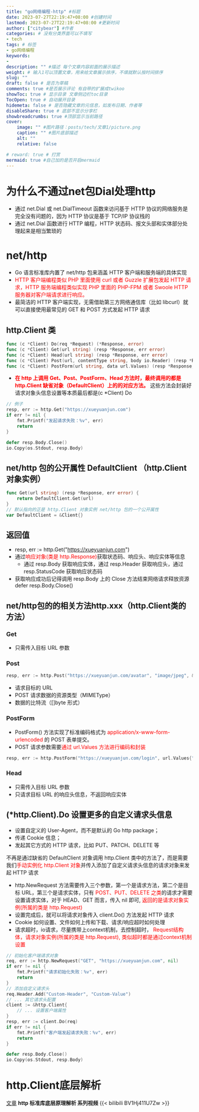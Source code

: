 ```yaml
---
title: "go网络编程-http" #标题
date: 2023-07-27T22:19:47+08:00 #创建时间
lastmod: 2023-07-27T22:19:47+08:00 #更新时间
author: ["citybear"] #作者
categories: # 没有分类界面可以不填写
- tech
tags: # 标签
- go网络编程
keywords: 
- 
description: "" #描述 每个文章内容前面的展示描述
weight: # 输入1可以顶置文章，用来给文章展示排序，不填就默认按时间排序
slug: ""
draft: false # 是否为草稿
comments: true #是否展示评论 有自带的扩展成twikoo
showToc: true # 显示目录 文章侧边栏toc目录
TocOpen: true # 自动展开目录
hidemeta: false # 是否隐藏文章的元信息，如发布日期、作者等
disableShare: true # 底部不显示分享栏
showbreadcrumbs: true #顶部显示当前路径
cover:
    image: "" #图片路径：posts/tech/文章1/picture.png
    caption: "" #图片底部描述
    alt: ""
    relative: false

# reward: true # 打赏
mermaid: true #自己加的是否开启mermaid
---
```


# 为什么不通过net包Dial处理http
- 通过 net.Dial 或 net.DialTimeout 函数来访问基于 HTTP 协议的网络服务是完全没有问题的，因为 HTTP 协议是基于 TCP/IP 协议栈的
- 通过 net.Dial 函数进行 HTTP 编程，HTTP 状态码、报文头部和实体部分处理起来是相当繁琐的

# net/http
- Go 语言标准库内置了 net/http 包来涵盖 HTTP 客户端和服务端的具体实现
- <font color="red">HTTP 客户端编程类似 PHP 里面使用 curl 或者 Guzzle 扩展包发起 HTTP 请求，HTTP 服务端编程类似实现 PHP 里面的 PHP-FPM 或者 Swoole HTTP 服务器对客户端请求进行响应。</font>
- 最简洁的 HTTP 客户端实现，无需借助第三方网络通信库（比如 libcurl）就可以直接使用最常见的 GET 和 POST 方式发起 HTTP 请求

## http.Client 类
``` go 
func (c *Client) Do(req *Request) (*Response, error)
func (c *Client) Get(url string) (resp *Response, err error)
func (c *Client) Head(url string) (resp *Response, err error)
func (c *Client) Post(url, contentType string, body io.Reader) (resp *Response, err error)
func (c *Client) PostForm(url string, data url.Values) (resp *Response, err error)

``` 

- **<font color="red">在 http 上调用 Get、Post、PostForm、Head 方法时，最终调用的都是 http.Client 缺省对象（DefaultClient）上的的对应方法。</font>** 这些方法会封装好请求对象头信息设置等本质最后都是(c *Client) Do

``` go
// 例子
resp, err := http.Get("https://xueyuanjun.com") 
if err != nil {
    fmt.Printf("发起请求失败：%v", err)
    return 
}

defer resp.Body.Close() 
io.Copy(os.Stdout, resp.Body)
```
## net/http 包的公开属性 DefaultClient （http.Client 对象实例）

``` go 
func Get(url string) (resp *Response, err error) {
    return DefaultClient.Get(url)
}
// 默认指向的正是 http.Client 对象实例 net/http 包的一个公开属性
var DefaultClient = &Client{}  
```

## 返回值
- resp, err := http.Get("https://xueyuanjun.com") 
- 通过<font color="red">响应对象(类是 http.Response)</font>获取状态码、响应头、响应实体等信息
  - 通过 resp.Body 获取响应实体，通过 resp.Header 获取响应头，通过 resp.StatusCode 获取响应状态码
- 获取响应成功后记得调用 resp.Body 上的 Close 方法结束网络请求释放资源 defer resp.Body.Close() 
  
## net/http包的的相关方法http.xxx（http.Client类的方法）
### Get
- 只需传入目标 URL 参数
### Post
``` go 
resp, err := http.Post("https://xueyuanjun.com/avatar", "image/jpeg", &imageDataBuf) 
```
- 请求目标的 URL
- POST 请求数据的资源类型（MIMEType）
- 数据的比特流（[]byte 形式）
### PostForm
- PostForm() 方法实现了标准编码格式为 <font color="red">application/x-www-form-urlencoded</font> 的 POST 表单提交。
- POST 请求参数需要<font color="red">通过 url.Values 方法进行编码和封装</font>
``` go 
resp, err := http.PostForm("https://xueyuanjun.com/login", url.Values{"name":{"citybear"}, "password": {"test-passwd"}}) 
```

### Head
- 只需传入目标 URL 参数
- 只请求目标 URL 的响应头信息，不返回响应实体

## (*http.Client).Do 设置更多的自定义请求头信息
- 设置自定义的 User-Agent，而不是默认的 Go http package；
- 传递 Cookie 信息；
- 发起其它方式的 HTTP 请求，比如 PUT、PATCH、DELETE 等

不再是通过缺省的 DefaultClient 对象调用 http.Client 类中的方法了，而是需要我们<font color="red">手动实例化 http.Client 对象</font>并传入添加了自定义请求头信息的请求对象来发起 HTTP 请求

- http.NewRequest 方法需要传入三个参数，第一个是请求方法，第二个是目标 URL，第三个是请求实体，只有 <font color="red">POST、PUT、DELETE 之类</font>的请求才需要设置请求实体，对于 HEAD、GET 而言，传入 nil 即可, <font color="red">返回的是请求对象实例(所属的类是 http.Request)</font>
- 设置完成后，就可以将请求对象传入 client.Do() 方法发起 HTTP 请求
-  Cookie 如何设置、文件如何上传和下载、请求/响应超时如何处理
-  请求超时，io请求，尽量携带上context机制，去控制超时， <font color="red">Request结构体，请求对象实例(所属的类是 http.Request), 类似超时都是通过context机制设置</font>

``` go 
// 初始化客户端请求对象
req, err := http.NewRequest("GET", "https://xueyuanjun.com", nil)
if err != nil {
    fmt.Printf("请求初始化失败：%v", err)
    return
}
// 添加自定义请求头
req.Header.Add("Custom-Header", "Custom-Value")
// ... 其它请求头配置
client := &http.Client{
    // ... 设置客户端属性
}
resp, err := client.Do(req)
if err != nil {
    fmt.Printf("客户端发起请求失败：%v", err)
    return
}

defer resp.Body.Close()
io.Copy(os.Stdout, resp.Body)
```

# http.Client底层解析
[文章](https://laravelacademy.org/post/21003)
**http 标准库底层原理解析 系列视频**
{{< bilibili BV1Hj411U7Zw >}} 